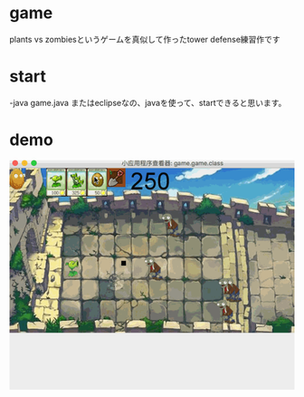 # game
plants vs zombiesというゲームを真似して作ったtower defense練習作です

# start
-java game.java
またはeclipseなの、javaを使って、startできると思います。

# demo
![demo](https://github.com/zyy-09/game/blob/master/game2.gif)
